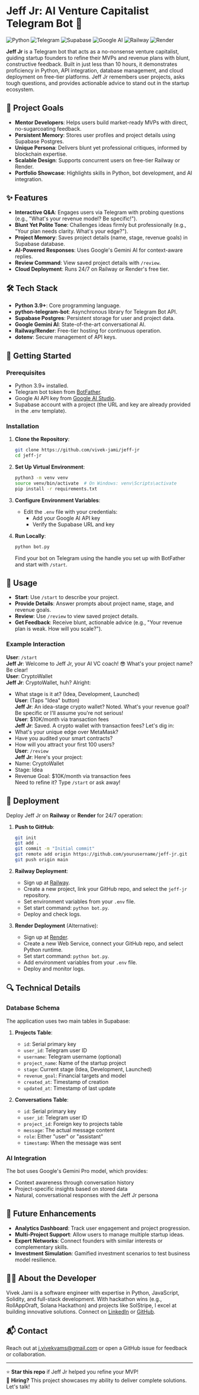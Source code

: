 # Jeff Jr: AI Venture Capitalist Telegram Bot 🚀

![Python](https://img.shields.io/badge/Python-3.9+-blue.svg) ![Telegram](https://img.shields.io/badge/Telegram-Bot_API-brightgreen.svg) ![Supabase](https://img.shields.io/badge/Supabase-Database-blue.svg) ![Google AI](https://img.shields.io/badge/Google-Gemini_AI-orange.svg) ![Railway](https://img.shields.io/badge/Railway-Deployed-purple.svg) ![Render](https://img.shields.io/badge/Render-Alternative-blue.svg)

**Jeff Jr**  is a Telegram bot that acts as a no-nonsense venture capitalist, guiding startup founders to refine their MVPs and revenue plans with blunt, constructive feedback. Built in just less than 10 hours, it demonstrates proficiency in Python, API integration, database management, and cloud deployment on free-tier platforms. Jeff Jr remembers user projects, asks tough questions, and provides actionable advice to stand out in the startup ecosystem.

## 🎯 Project Goals
- **Mentor Developers**: Helps users build market-ready MVPs with direct, no-sugarcoating feedback.
- **Persistent Memory**: Stores user profiles and project details using Supabase Postgres.
- **Unique Persona**: Delivers blunt yet professional critiques, informed by blockchain expertise.
- **Scalable Design**: Supports concurrent users on free-tier Railway or Render.
- **Portfolio Showcase**: Highlights skills in Python, bot development, and AI integration.

## ✨ Features
- **Interactive Q&A**: Engages users via Telegram with probing questions (e.g., "What's your revenue model? Be specific!").
- **Blunt Yet Polite Tone**: Challenges ideas firmly but professionally (e.g., "Your plan needs clarity. What's your edge?").
- **Project Memory**: Saves project details (name, stage, revenue goals) in Supabase database.
- **AI-Powered Responses**: Uses Google's Gemini AI for context-aware replies.
- **Review Command**: View saved project details with `/review`.
- **Cloud Deployment**: Runs 24/7 on Railway or Render's free tier.

## 🛠️ Tech Stack
- **Python 3.9+**: Core programming language.
- **python-telegram-bot**: Asynchronous library for Telegram Bot API.
- **Supabase Postgres**: Persistent storage for user and project data.
- **Google Gemini AI**: State-of-the-art conversational AI.
- **Railway/Render**: Free-tier hosting for continuous operation.
- **dotenv**: Secure management of API keys.

## 🚀 Getting Started

### Prerequisites
- Python 3.9+ installed.
- Telegram bot token from [BotFather](https://telegram.me/BotFather).
- Google AI API key from [Google AI Studio](https://ai.google.dev/).
- Supabase account with a project (the URL and key are already provided in the .env template).

### Installation
1. **Clone the Repository**:
   ```bash
   git clone https://github.com/vivek-jami/jeff-jr
   cd jeff-jr
   ```
2. **Set Up Virtual Environment**:
   ```bash
   python3 -m venv venv
   source venv/bin/activate  # On Windows: venv\Scripts\activate
   pip install -r requirements.txt
   ```
3. **Configure Environment Variables**:
   - Edit the `.env` file with your credentials:
     - Add your Google AI API key
     - Verify the Supabase URL and key

4. **Run Locally**:
   ```bash
   python bot.py
   ```
   Find your bot on Telegram using the handle you set up with BotFather and start with `/start`.

## 🌟 Usage
- **Start**: Use `/start` to describe your project.
- **Provide Details**: Answer prompts about project name, stage, and revenue goals.
- **Review**: Use `/review` to view saved project details.
- **Get Feedback**: Receive blunt, actionable advice (e.g., "Your revenue plan is weak. How will you scale?").

### Example Interaction
**User**: `/start`  
**Jeff Jr**: Welcome to Jeff Jr, your AI VC coach! 😎 What's your project name? Be clear!  
**User**: CryptoWallet  
**Jeff Jr**: CryptoWallet, huh? Alright:  
- What stage is it at? (Idea, Development, Launched)  
**User**: (Taps "Idea" button)  
**Jeff Jr**: An idea-stage crypto wallet? Noted. What's your revenue goal? Be specific or I'll assume you're not serious!  
**User**: $10K/month via transaction fees  
**Jeff Jr**: Saved. A crypto wallet with transaction fees? Let's dig in:  
- What's your unique edge over MetaMask?  
- Have you audited your smart contracts?  
- How will you attract your first 100 users?  
**User**: `/review`  
**Jeff Jr**: Here's your project:  
- Name: CryptoWallet  
- Stage: Idea  
- Revenue Goal: $10K/month via transaction fees  
Need to refine it? Type `/start` or ask away!

## 🚢 Deployment
Deploy Jeff Jr on **Railway** or **Render** for 24/7 operation:
1. **Push to GitHub**:
   ```bash
   git init
   git add .
   git commit -m "Initial commit"
   git remote add origin https://github.com/yourusername/jeff-jr.git
   git push origin main
   ```
2. **Railway Deployment**:
   - Sign up at [Railway](https://railway.app/).
   - Create a new project, link your GitHub repo, and select the `jeff-jr` repository.
   - Set environment variables from your `.env` file.
   - Set start command: `python bot.py`.
   - Deploy and check logs.

3. **Render Deployment** (Alternative):
   - Sign up at [Render](https://render.com/).
   - Create a new Web Service, connect your GitHub repo, and select Python runtime.
   - Set start command: `python bot.py`.
   - Add environment variables from your `.env` file.
   - Deploy and monitor logs.

## 🔍 Technical Details

### Database Schema
The application uses two main tables in Supabase:

1. **Projects Table**:
   - `id`: Serial primary key
   - `user_id`: Telegram user ID
   - `username`: Telegram username (optional)
   - `project_name`: Name of the startup project
   - `stage`: Current stage (Idea, Development, Launched)
   - `revenue_goal`: Financial targets and model
   - `created_at`: Timestamp of creation
   - `updated_at`: Timestamp of last update

2. **Conversations Table**:
   - `id`: Serial primary key
   - `user_id`: Telegram user ID
   - `project_id`: Foreign key to projects table
   - `message`: The actual message content
   - `role`: Either "user" or "assistant"
   - `timestamp`: When the message was sent

### AI Integration
The bot uses Google's Gemini Pro model, which provides:
- Context awareness through conversation history
- Project-specific insights based on stored data
- Natural, conversational responses with the Jeff Jr persona

## 📝 Future Enhancements
- **Analytics Dashboard**: Track user engagement and project progression.
- **Multi-Project Support**: Allow users to manage multiple startup ideas.
- **Expert Networks**: Connect founders with similar interests or complementary skills.
- **Investment Simulation**: Gamified investment scenarios to test business model resilience.

## 👨‍💻 About the Developer
Vivek Jami is a software engineer with expertise in Python, JavaScript, Solidity, and full-stack development. With hackathon wins (e.g., RollAppOraft, Solana Hackathon) and projects like SolStripe, I excel at building innovative solutions. Connect on [LinkedIn](https://linkedin.com/in/vivek-jami) or [GitHub](https://github.com/vivek-jami).

## 📬 Contact
Reach out at j.vivekvams@gmail.com or open a GitHub issue for feedback or collaboration.

---

⭐ **Star this repo** if Jeff Jr helped you refine your MVP!  
💼 **Hiring?** This project showcases my ability to deliver complete solutions. Let's talk!